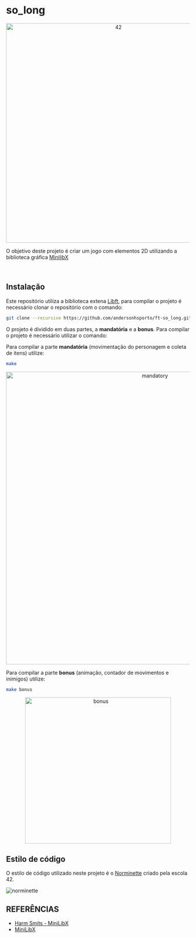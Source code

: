 # so_long


<p align="center">
<img src="https://github.com/andersonhsporto/ft-so_long/blob/main/img/42.png" width="600px" alt="42"/><br>
</p>


O objetivo deste projeto é criar um jogo com elementos 2D utilizando a biblioteca gráfica
[MinilibX](https://github.com/42Paris/minilibx-linux)


<br>



## Instalação

Este repositório utiliza a biblioteca extena [Libft](https://github.com/andersonhsporto/ft-libft),
para compilar o projeto é necessário clonar o repositório com o comando:

```sh
git clone --recursive https://github.com/andersonhsporto/ft-so_long.git
```

O projeto é dividido em duas partes, a **mandatória** e a **bonus**.
Para compilar o projeto é necessário utilizar o comando:

Para compilar a parte **mandatória** (movimentação do personagem e coleta de itens) utilize:
```sh
make
```

<p align="center">
<img src="https://github.com/andersonhsporto/ft-so_long/blob/main/img/Peek%2003-11-2021%2000-16.gif" width="800px" alt="mandatory"/><br>
</p>

Para compilar a parte **bonus** (animação, contador de movimentos e inimigos) utilize:
```sh
make bonus
```
<p align="center">
<img src="https://github.com/andersonhsporto/ft-so_long/blob/main/img/Peek%2003-11-2021%2000-23.gif" width="400px" alt="bonus"/><br>
</p>



## Estilo de código

O estilo de código utilizado neste projeto é o [Norminette](https://github.com/42School/norminette) criado pela escola 42.

![norminette](https://github.com/andersonhsporto/ft-so_long/workflows/norminette/badge.svg)


## REFERÊNCIAS
* [Harm Smits - MiniLibX](https://harm-smits.github.io/42docs/libs/minilibx)
* [MiniLibX](https://github.com/42Paris/minilibx-linux)